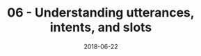 ---
date: 2018-06-22
title: 06 - Understanding utterances, intents, and slots
video_id: YMb0y66UCxs
description: Understanding Utterances, Intents, and Slots for building custom Alexa skills.
categories:
  - Amazon-Alexa
resources:
  - name: Source code
    link: https://github.com/skilltemplates/
  - name: Dabble Lab
    link: https://dabblelab.com
type: Video
set: alexa-development-101
set_order: 6
---